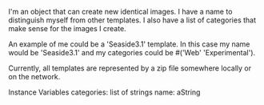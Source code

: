 I'm an object that can create new identical images. I have a name to distinguish myself from other templates. I also have a list of categories that make sense for the images I create.

An example of me could be a 'Seaside3.1' template. In this case my name would be 'Seaside3.1' and my categories could be #('Web' 'Experimental').

Currently, all templates are represented by a zip file somewhere locally or on the network.

Instance Variables
	categories:		list of strings
	name:	 aString
